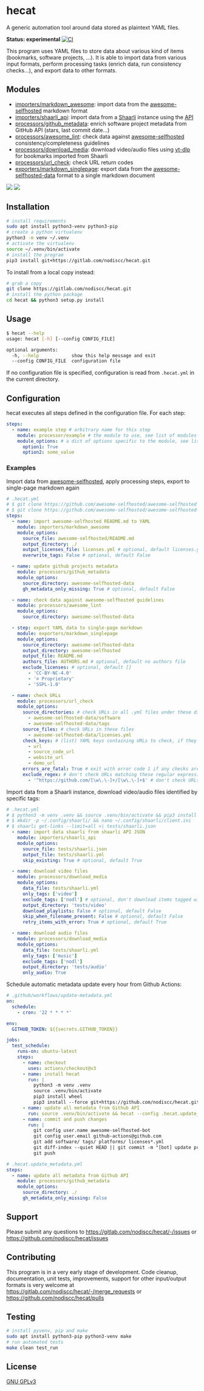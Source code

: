 # hecat

A generic automation tool around data stored as plaintext YAML files.

**Status: experimental** [![CI](https://github.com/nodiscc/hecat/actions/workflows/ci.yml/badge.svg)](https://github.com/nodiscc/hecat/actions)

This program uses YAML files to store data about various kind of items (bookmarks, software projects, ...). It is able to import data from various input formats, perform processing tasks (enrich data, run consistency checks...), and export data to other formats.

## Modules

- [importers/markdown_awesome](hecat/importers/markdown_awesome.py): import data from the [awesome-selfhosted](https://github.com/awesome-selfhosted/awesome-selfhosted) markdown format
- [importers/shaarli_api](hecat/importers//shaarli_api.py): import data from a [Shaarli](https://github.com/shaarli/Shaarli) instance using the [API](https://shaarli.github.io/api-documentation/)
- [processors/github_metadata](hecat/processors/github_metadata.py): enrich software project metadata from GitHub API (stars, last commit date...)
- [processors/awesome_lint](hecat/processors/awesome_lint.py): check data against [awesome-selfhosted](https://github.com/awesome-selfhosted/awesome-selfhosted) consistency/completeness guidelines
- [processors/download_media](hecat/processors/download_media.py): download video/audio files using [yt-dlp](https://github.com/yt-dlp/yt-dlp) for bookmarks imported from Shaarli
- [processors/url_check](hecat/processors/url_check.py): check URL return codes
- [exporters/markdown_singlepage](hecat/exporters/markdown_singlepage.py): export data from the [awesome-selfhosted-data](https://github.com/awesome-selfhosted/awesome-selfhosted-data) format to a single markdown document

[![](https://i.imgur.com/NvCOeiK.png)](hecat/exporters/markdown_singlepage.py)
[![](https://i.imgur.com/tMAxhLw.png)](hecat/importers/markdown_awesome.py)

## Installation

```bash
# install requirements
sudo apt install python3-venv python3-pip
# create a python virtualenv
python3 -m venv ~/.venv
# activate the virtualenv
source ~/.venv/bin/activate
# install the program
pip3 install git+https://gitlab.com/nodiscc/hecat.git
```

To install from a local copy instead:

```bash
# grab a copy
git clone https://gitlab.com/nodiscc/hecat.git
# install the python package
cd hecat && python3 setup.py install
```

## Usage

```bash
$ hecat --help
usage: hecat [-h] [--config CONFIG_FILE]

optional arguments:
  -h, --help            show this help message and exit
  --config CONFIG_FILE  configuration file
```

If no configuration file is specified, configuration is read from `.hecat.yml` in the current directory.


## Configuration

hecat executes all steps defined in the configuration file. For each step:

```yaml
steps:
  - name: example step # arbitrary name for this step
    module: processor/example # the module to use, see list of modules above
    module_options: # a dict of options specific to the module, see list of modules above
      option1: True
      option2: some_value
```

### Examples

Import data from [awesome-selfhosted](https://github.com/awesome-selfhosted/awesome-selfhosted), apply processing steps, export to single-page markdown again

```yaml
# .hecat.yml
# $ git clone https://github.com/awesome-selfhosted/awesome-selfhosted
# $ git clone https://github.com/awesome-selfhosted/awesome-selfhosted-data
steps:
  - name: import awesome-selfhosted README.md to YAML
    module: importers/markdown_awesome
    module_options:
      source_file: awesome-selfhosted/README.md
      output_directory: ./
      output_licenses_file: licenses.yml # optional, default licenses.yml
      overwrite_tags: False # optional, default False

  - name: update github projects metadata
    module: processors/github_metadata
    module_options:
      source_directory: awesome-selfhosted-data
      gh_metadata_only_missing: True # optional, default False

  - name: check data against awesome-selfhosted guidelines
    module: processors/awesome_lint
    module_options:
      source_directory: awesome-selfhosted-data

  - step: export YAML data to single-page markdown
    module: exporters/markdown_singlepage
    module_options:
      source_directory: awesome-selfhosted-data
      output_directory: awesome-selfhosted
      output_file: README.md
      authors_file: AUTHORS.md # optional, default no authors file
      exclude_licenses: # optional, default []
        - 'CC-BY-NC-4.0'
        - '⊘ Proprietary'
        - 'SSPL-1.0'

  - name: check URLs
    module: processors/url_check
    module_options:
      source_directories: # check URLs in all .yml files under these directories
        - awesome-selfhosted-data/software
        - awesome-selfhosted-data/tags
      source_files: # check URLs in these files
        - awesome-selfhosted-data/licenses.yml
      check_keys: # (list) YAML keys containing URLs to check, if they exist
        - url
        - source_code_url
        - website_url
        - demo_url
      errors_are_fatal: True # exit with error code 1 if any checks are unsuccessful
      exclude_regex: # don't check URLs matching these regular expressions
        - '^https://github.com/[\w\.\-]+/[\w\.\-]+$' # don't check URLs that will be processed by the github_metadata module

```

Import data from a Shaarli instance, download video/audio files identified by specific tags:

```yaml
# .hecat.yml
# $ python3 -m venv .venv && source .venv/bin/activate && pip3 install shaarli-client
# $ mkdir -p ~/.config/shaarli/ && nano ~/.config/shaarli/client.ini
# $ shaarli get-links --limit=all >| tests/shaarli.json
  - name: import data shaarli from shaarli API JSON
    module: importers/shaarli_api
    module_options:
      source_file: tests/shaarli.json
      output_file: tests/shaarli.yml
      skip_existing: True # optional, default True

  - name: download video files
    module: processors/download_media
    module_options:
      data_file: tests/shaarli.yml
      only_tags: ['video']
      exclude_tags: ['nodl'] # optional, don't download items tagged with any of these tags
      output_directory: 'tests/video'
      download_playlists: False # optional, default False
      skip_when_filename_present: False # optional, default False
      retry_items_with_error: True # optional, default True

  - name: download audio files
    module: processors/download_media
    module_options:
      data_file: tests/shaarli.yml
      only_tags: ['music']
      exclude_tags: ['nodl']
      output_directory: 'tests/audio'
      only_audio: True

```

Schedule automatic metadata update every hour from Github Actions:

```yaml
# .github/workflows/update-metadata.yml
on:
  schedule:
    - cron: '22 * * * *'

env:
  GITHUB_TOKEN: ${{secrets.GITHUB_TOKEN}}

jobs:
  test_schedule:
    runs-on: ubuntu-latest
    steps:
      - name: checkout
        uses: actions/checkout@v3
      - name: install hecat
        run: |
          python3 -m venv .venv
          source .venv/bin/activate
          pip3 install wheel
          pip3 install --force git+https://github.com/nodiscc/hecat.git@master
      - name: update all metadata from Github API
        run: source .venv/bin/activate && hecat --config .hecat.update_metadata.yml
      - name: commit and push changes
        run: |
          git config user.name awesome-selfhosted-bot
          git config user.email github-actions@github.com
          git add software/ tags/ platforms/ licenses*.yml
          git diff-index --quiet HEAD || git commit -m "[bot] update projects metadata"
          git push
```

```yaml
# .hecat.update_metadata.yml
steps:
  - name: update all metadata from Github API
    module: processors/github_metadata
    module_options:
      source_directory: ./
      gh_metadata_only_missing: False
```

## Support

Please submit any questions to <https://gitlab.com/nodiscc/hecat/-/issues> or <https://github.com/nodiscc/hecat/issues>


## Contributing

This program is in a very early stage of development. Code cleanup, documentation, unit tests, improvements, support for other input/output formats is very welcome at <https://gitlab.com/nodiscc/hecat/-/merge_requests> or <https://github.com/nodiscc/hecat/pulls>


## Testing

```bash
# install pyvenv, pip and make
sudo apt install python3-pip python3-venv make
# run automated tests
make clean test_run
```

## License

[GNU GPLv3](LICENSE)

